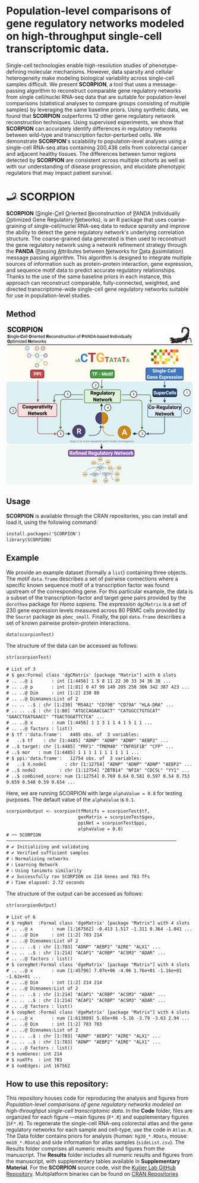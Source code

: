 # Population-level comparisons of gene regulatory networks modeled on high-throughput single-cell transcriptomic data.
Single-cell technologies enable high-resolution studies of phenotype-defining molecular mechanisms. However, data sparsity and cellular heterogeneity make modeling biological variability across single-cell samples difficult. We present **SCORPION**, a tool that uses a message-passing algorithm to reconstruct comparable gene regulatory networks from single cell/nuclei RNA-seq data that are suitable for population-level comparisons (statistical analyses to compare groups consisting of multiple samples) by leveraging the same baseline priors. Using synthetic data, we found that **SCORPION** outperforms 12 other gene regulatory network reconstruction techniques. Using supervised experiments, we show that **SCORPION** can accurately identify differences in regulatory networks between wild-type and transcription factor-perturbed cells. We demonstrate **SCORPION**'s scalability to population-level analyses using a single-cell RNA-seq atlas containing 200,436 cells from colorectal cancer and adjacent healthy tissues. The differences between tumor regions detected by **SCORPION** are consistent across multiple cohorts as well as with our understanding of disease progression, and elucidate phenotypic regulators that may impact patient survival.

# <img src="https://raw.githubusercontent.com/kuijjerlab/SCORPION/main/inst/logoSCORPION.png" width="30" title="SCORPION"> SCORPION

**SCORPION** (<ins>S</ins>ingle-<ins>C</ins>ell <ins>O</ins>riented <ins>R</ins>econstruction of <ins>P</ins>ANDA <ins>I</ins>ndividually <ins>O</ins>ptimized Gene Regulatory <ins>N</ins>etworks), is an R package that uses coarse-graining of single-cell/nuclei RNA-seq data to reduce sparsity and improve the ability to detect the gene regulatory network's underlying correlation structure. The coarse-grained data generated is then used to reconstruct the gene regulatory network using a network refinement strategy through the **PANDA** (<ins>P</ins>assing <ins>A</ins>ttributes between <ins>N</ins>etworks for <ins>D</ins>ata <ins>A</ins>ssimilation) message passing algorithm. This algorithm is designed to integrate multiple sources of information such as protein-protein interaction, gene expression, and sequence motif data to predict accurate regulatory relationships. Thanks to the use of the same baseline priors in each instance, this approach can reconstruct comparable, fully-connected, weighted, and directed transcriptome-wide single-cell gene regulatory networks suitable for use in population-level studies.
## Method
![method](https://raw.githubusercontent.com/kuijjerlab/SCORPION/main/inst/methodSCORPION.png)

## Usage
**SCORPION** is available through the CRAN repositories, you can install and load it, using the following command:
```{r}
install.packages('SCORPION')
library(SCORPION)
```
## Example
We provide an example dataset (formally a ```list```) containing three objects. The motif ```data.frame``` describes a set of pairwise connections where a specific known sequence motif of a transcription factor was found upstream of the corresponding gene. For this particular example, the data is a subset of the transcription-factor and target gene pairs provided by the ```dorothea``` package for *Homo sapiens*.  The expression ```dgCMatrix``` is a set of 230 gene expression levels measured across 80 PBMC cells provided by the ```Seurat``` package as ```pbmc_small```. Finally, the ppi ```data.frame``` describes a set of known pairwise protein-protein interactions.
```{R}
data(scorpionTest)
```
The structure of the data can be accessed as follows:
```{R}
str(scorpionTest)

# List of 3
# $ gex:Formal class 'dgCMatrix' [package "Matrix"] with 6 slots
# .. ..@ i       : int [1:4456] 1 5 8 11 22 30 33 34 36 38 ...
# .. ..@ p       : int [1:81] 0 47 99 149 205 258 306 342 387 423 ...
# .. ..@ Dim     : int [1:2] 230 80
# .. ..@ Dimnames:List of 2
# .. .. ..$ : chr [1:230] "MS4A1" "CD79B" "CD79A" "HLA-DRA" ...
# .. .. ..$ : chr [1:80] "ATGCCAGAACGACT" "CATGGCCTGTGCAT" "GAACCTGATGAACC" "TGACTGGATTCTCA" ...
# .. ..@ x       : num [1:4456] 1 1 3 1 1 4 1 5 1 1 ...
# .. ..@ factors : list()
# $ tf :'data.frame':	4485 obs. of  3 variables:
#   ..$ tf    : chr [1:4485] "ADNP" "ADNP" "ADNP" "AEBP2" ...
# ..$ target: chr [1:4485] "PRF1" "TMEM40" "TNFRSF1B" "CFP" ...
# ..$ mor   : num [1:4485] 1 1 1 1 1 1 1 1 1 1 ...
# $ ppi:'data.frame':	12754 obs. of  3 variables:
#   ..$ X.node1       : chr [1:12754] "ADNP" "ADNP" "ADNP" "AEBP2" ...
# ..$ node2         : chr [1:12754] "ZBTB14" "NFIA" "CDC5L" "YY1" ...
# ..$ combined_score: num [1:12754] 0.769 0.64 0.581 0.597 0.54 0.753 0.659 0.548 0.59 0.654 ...
```
Here, we are running SCORPION with large ```alphaValue = 0.8``` for testing purposes. The default value of the ```alphaValue``` is ```0.1```.
```{R}
scorpionOutput <- scorpion(tfMotifs = scorpionTest$tf,
                           gexMatrix = scorpionTest$gex,
                           ppiNet = scorpionTest$ppi,
                           alphaValue = 0.8)
# ── SCORPION ────────────────────────────────────────────────────────────────
# ✔ Initializing and validating
# ✔ Verified sufficient samples
# ℹ Normalizing networks
# ℹ Learning Network
# ℹ Using tanimoto similarity
# ✔ Successfully ran SCORPION on 214 Genes and 783 TFs
# ℹ Time elapsed: 2.72 seconds        
```

The structure of the output can be accessed as follows:
```{R}
str(scorpionOutput)

# List of 6
# $ regNet  :Formal class 'dgeMatrix' [package "Matrix"] with 4 slots
# .. ..@ x       : num [1:167562] -0.413 1.517 -1.311 0.364 -1.041 ...
# .. ..@ Dim     : int [1:2] 783 214
# .. ..@ Dimnames:List of 2
# .. .. ..$ : chr [1:783] "ADNP" "AEBP2" "AIRE" "ALX1" ...
# .. .. ..$ : chr [1:214] "ACAP1" "ACRBP" "ACSM3" "ADAR" ...
# .. ..@ factors : list()
# $ coregNet:Formal class 'dgeMatrix' [package "Matrix"] with 4 slots
# .. ..@ x       : num [1:45796] 7.07e+06 -4.06 1.76e+01 -1.16e+01 -1.62e+01 ...
# .. ..@ Dim     : int [1:2] 214 214
# .. ..@ Dimnames:List of 2
# .. .. ..$ : chr [1:214] "ACAP1" "ACRBP" "ACSM3" "ADAR" ...
# .. .. ..$ : chr [1:214] "ACAP1" "ACRBP" "ACSM3" "ADAR" ...
# .. ..@ factors : list()
# $ coopNet :Formal class 'dgeMatrix' [package "Matrix"] with 4 slots
# .. ..@ x       : num [1:613089] 5.65e+06 -5.16 -3.79 -3.63 2.94 ...
# .. ..@ Dim     : int [1:2] 783 783
# .. ..@ Dimnames:List of 2
# .. .. ..$ : chr [1:783] "ADNP" "AEBP2" "AIRE" "ALX1" ...
# .. .. ..$ : chr [1:783] "ADNP" "AEBP2" "AIRE" "ALX1" ...
# .. ..@ factors : list()
# $ numGenes: int 214
# $ numTFs  : int 783
# $ numEdges: int 167562
```

## How to use this repository:
This repository houses code for reproducing the analysis and figures from *Population-level comparisons of gene regulatory networks modeled on high-throughput single-cell transcriptomic data*.  In the **Code** folder, files are organized for each figure —main figures (`F*.R`) and supplementary figures (`SF*.R`). To regenerate the single-cell RNA-seq colorectal atlas and the gene regulatory networks for each sample and cell-type, use the code in `Atlas.R`. The Data folder contains priors for analysis (human: `hg38_*.RData`, mouse: `mm10_*.RData`) and side information for atlas samples (`sideList.csv`). The Results folder comprises all numeric results and figures from the manuscript. The **Results** folder includes all numeric results and figures from the manuscript, with supplementary tables available in **Supplementary Material**. For the **SCORPION** source code, visit the [Kuijjer Lab GitHub Repository](https://github.com/kuijjerlab/SCORPION). Multiplatform binaries can be found on [CRAN Repositories](https://cran.r-project.org/web/packages/SCORPION/index.html)